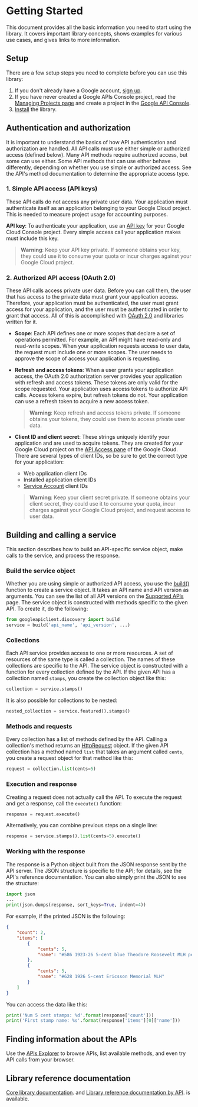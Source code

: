 # Getting Started

This document provides all the basic information you need to start using the library. It covers important library concepts, shows examples for various use cases, and gives links to more information.

## Setup

There are a few setup steps you need to complete before you can use this library:

1.  If you don't already have a Google account, [sign up](https://www.google.com/accounts).
2.  If you have never created a Google APIs Console project, read the [Managing Projects page](http://developers.google.com/console/help/managing-projects) and create a project in the [Google API Console](https://console.developers.google.com/).
3.  [Install](http://developers.google.com/api-client-library/python/start/installation) the library.

## Authentication and authorization

It is important to understand the basics of how API authentication and authorization are handled. All API calls must use either simple or authorized access (defined below). Many API methods require authorized access, but some can use either. Some API methods that can use either behave differently, depending on whether you use simple or authorized access. See the API's method documentation to determine the appropriate access type.

### 1. Simple API access (API keys)

These API calls do not access any private user data. Your application must authenticate itself as an application belonging to your Google Cloud project. This is needed to measure project usage for accounting purposes.

**API key**: To authenticate your application, use an [API key](https://cloud.google.com/docs/authentication/api-keys) for your Google Cloud Console project. Every simple access call your application makes must include this key.
    
> **Warning**: Keep your API key private. If someone obtains your key, they could use it to consume your quota or incur charges against your Google Cloud project.
    
### 2. Authorized API access (OAuth 2.0)

These API calls access private user data. Before you can call them, the user that has access to the private data must grant your application access. Therefore, your application must be authenticated, the user must grant access for your application, and the user must be authenticated in order to grant that access. All of this is accomplished with [OAuth 2.0](https://developers.google.com/identity/protocols/OAuth2) and libraries written for it.

*   **Scope**: Each API defines one or more scopes that declare a set of operations permitted. For example, an API might have read-only and read-write scopes. When your application requests access to user data, the request must include one or more scopes. The user needs to approve the scope of access your application is requesting.
*   **Refresh and access tokens**: When a user grants your application access, the OAuth 2.0 authorization server provides your application with refresh and access tokens. These tokens are only valid for the scope requested. Your application uses access tokens to authorize API calls. Access tokens expire, but refresh tokens do not. Your application can use a refresh token to acquire a new access token.
    
    > **Warning**: Keep refresh and access tokens private. If someone obtains your tokens, they could use them to access private user data.
    
*   **Client ID and client secret**: These strings uniquely identify your application and are used to acquire tokens. They are created for your Google Cloud project on the [API Access pane](https://console.developers.google.com/apis/credentials) of the Google Cloud. There are several types of client IDs, so be sure to get the correct type for your application:
    
    *   Web application client IDs
    *   Installed application client IDs
    *   [Service Account](https://developers.google.com/identity/protocols/OAuth2ServiceAccount) client IDs
    
    > **Warning**: Keep your client secret private. If someone obtains your client secret, they could use it to consume your quota, incur charges against your Google Cloud project, and request access to user data.

## Building and calling a service

This section describes how to build an API-specific service object, make calls to the service, and process the response.

### Build the service object

Whether you are using simple or authorized API access, you use the [build()](http://googleapis.github.io/google-api-python-client/docs/epy/googleapiclient.discovery-module.html#build) function to create a service object. It takes an API name and API version as arguments. You can see the list of all API versions on the [Supported APIs](dyn/index.md) page. The service object is constructed with methods specific to the given API. To create it, do the following:


```python
from googleapiclient.discovery import build
service = build('api_name', 'api_version', ...)
```

### Collections

Each API service provides access to one or more resources. A set of resources of the same type is called a collection. The names of these collections are specific to the API. The service object is constructed with a function for every collection defined by the API. If the given API has a collection named `stamps`, you create the collection object like this:


```python
collection = service.stamps()
```

It is also possible for collections to be nested:


```python
nested_collection = service.featured().stamps()
```

### Methods and requests

Every collection has a list of methods defined by the API. Calling a collection's method returns an [HttpRequest](http://google.github.io/google-api-python-client/docs/epy/googleapiclient.http.HttpRequest-class.html) object. If the given API collection has a method named `list` that takes an argument called `cents`, you create a request object for that method like this:

```python
request = collection.list(cents=5)
```

### Execution and response

Creating a request does not actually call the API. To execute the request and get a response, call the `execute()` function:

```python
response = request.execute()
```

Alternatively, you can combine previous steps on a single line:

```python
response = service.stamps().list(cents=5).execute()
```

### Working with the response

The response is a Python object built from the JSON response sent by the API server. The JSON structure is specific to the API; for details, see the API's reference documentation. You can also simply print the JSON to see the structure:

```python
import json
...
print(json.dumps(response, sort_keys=True, indent=4))
```

For example, if the printed JSON is the following:

```json
{
    "count": 2,
    "items": [
        {
            "cents": 5,
            "name": "#586 1923-26 5-cent blue Theodore Roosevelt MLH perf 10"
        },
        {
            "cents": 5,
            "name": "#628 1926 5-cent Ericsson Memorial MLH"
        }
    ]
}
```

You can access the data like this:

```python
print('Num 5 cent stamps: %d'.format(response['count']))
print('First stamp name: %s'.format(response['items'][0]['name']))
```

## Finding information about the APIs

Use the [APIs Explorer](https://developers.google.com/apis-explorer/) to browse APIs, list available methods, and even try API calls from your browser.

## Library reference documentation

[Core library documentation](http://googleapis.github.io/google-api-python-client/docs/epy/index.html).
and [Library reference documentation by API](dyn/index.md). is available.
